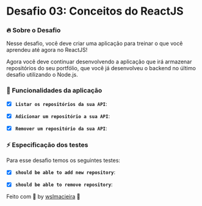 # Desafio 03: Conceitos do ReactJS

### :fire: Sobre o Desafio 
Nesse desafio, você deve criar uma aplicação para treinar o que você aprendeu até agora no ReactJS!

Agora você deve continuar desenvolvendo a aplicação que irá armazenar repositórios do seu portfólio, que você já desenvolveu o backend no último desafio utilizando o Node.js.

###  :pencil:  Funcionalidades da aplicação
- [x] **`Listar os repositórios da sua API`**:
- [x] **`Adicionar um repositório a sua API`**:
- [x] **`Remover um repositório da sua API`**:


### ⚡️ Especificação dos testes
Para esse desafio temos os seguintes testes:


- [x] **`should be able to add new repository`**:
- [x] **`should be able to remove repository`**:


Feito com :purple_heart:   by [wslmacieira](https://github.com/wslmacieira) :wave:
